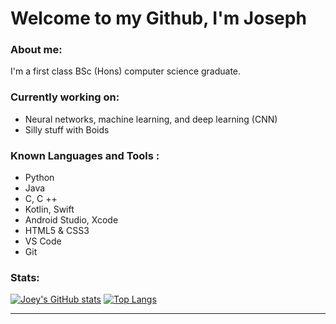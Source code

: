 # Welcome to my Github, I'm Joseph

### About me: ### 

I'm a first class BSc (Hons) computer science graduate. 

### Currently working on: ### 
- Neural networks, machine learning, and deep learning (CNN)
- Silly stuff with Boids

### Known Languages and Tools : ###
- Python 
- Java
- C, C ++
- Kotlin, Swift
- Android Studio, Xcode
- HTML5 & CSS3
- VS Code
- Git

### Stats: ### 
[![Joey's GitHub stats](https://github-readme-stats.vercel.app/api?username=JosephJ42&show_icons=true&theme=radical)](https://github.com/anuraghazra//github-readme-stats) [![Top Langs](https://github-readme-stats.vercel.app/api/top-langs/?username=JosephJ42&layout=compact)](https://github.com/anuraghazra/github-readme-stats)

- - - -

<!--
**JosephJ42/JosephJ42** is a ✨ _special_ ✨ repository because its `README.md` (this file) appears on your GitHub profile.

Here are some ideas to get you started:

- 🔭 I’m currently working on ...
- 🌱 I’m currently learning ...
- 👯 I’m looking to collaborate on ...
- 🤔 I’m looking for help with ...
- 💬 Ask me about ...
- 📫 How to reach me: ...
- 😄 Pronouns: ...
- ⚡ Fun fact: ...
-->
